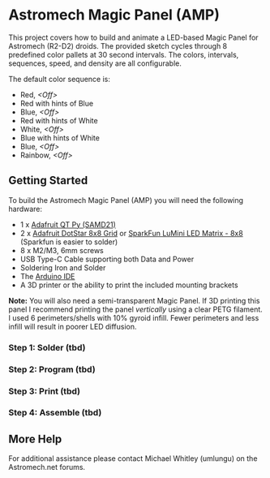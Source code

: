# Astromech Magic Panel (AMP)

This project covers how to build and animate a LED-based Magic Panel for Astromech (R2-D2) droids. The provided sketch cycles through 8 predefined color pallets at 30 second intervals. The colors, intervals, sequences, speed, and density are all configurable. 

The default color sequence is:

 - Red, *\<Off\>*
 - Red with hints of Blue
 - Blue, *\<Off\>*
 - Red with hints of White
 - White, *\<Off\>* 
 - Blue with hints of White
 - Blue, *\<Off\>*
 - Rainbow, *\<Off\>*

## Getting Started

To build the Astromech Magic Panel (AMP) you will need the following hardware:

 - 1 x [Adafruit QT Py (SAMD21)](https://www.adafruit.com/product/4600)
 - 2 x [Adafruit DotStar 8x8 Grid](https://www.adafruit.com/product/3444) or [SparkFun LuMini LED Matrix - 8x8](https://www.sparkfun.com/products/15047) (Sparkfun is easier to solder)
 - 8 x M2/M3, 6mm screws
 - USB Type-C Cable supporting both Data and Power 
 - Soldering Iron and Solder
 - The [Arduino IDE](https://www.arduino.cc/en/software)
 - A 3D printer or the ability to print the included mounting brackets

**Note:** You will also need a semi-transparent Magic Panel. If 3D printing this panel I recommend printing the panel *vertically* using a clear PETG filament. I used 6 perimeters/shells with 10% gyroid infill. Fewer perimeters and less infill will result in poorer LED diffusion.

### Step 1: Solder (tbd)
### Step 2: Program (tbd)
### Step 3: Print (tbd)
### Step 4: Assemble (tbd)

## More Help
For additional assistance please contact Michael Whitley (umlungu) on the Astromech.net forums.

